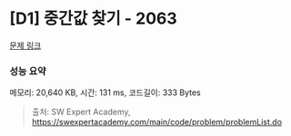 # [D1] 중간값 찾기 - 2063 

[문제 링크](https://swexpertacademy.com/main/code/problem/problemDetail.do?contestProbId=AV5QPsXKA2UDFAUq) 

### 성능 요약

메모리: 20,640 KB, 시간: 131 ms, 코드길이: 333 Bytes



> 출처: SW Expert Academy, https://swexpertacademy.com/main/code/problem/problemList.do